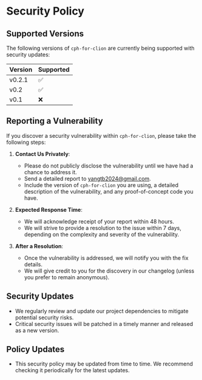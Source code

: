 # Security Policy

## Supported Versions

The following versions of `cph-for-clion` are currently being supported with security updates:

| Version | Supported          |
| ------- | ------------------ |
| v0.2.1  | :white_check_mark: |
| v0.2    | :white_check_mark: |
| v0.1    | :x:                |

## Reporting a Vulnerability

If you discover a security vulnerability within `cph-for-clion`, please take the following steps:

1. **Contact Us Privately**: 
   - Please do not publicly disclose the vulnerability until we have had a chance to address it.
   - Send a detailed report to [yangtb2024@gmail.com](mailto:yangtb2024@gmail.com).
   - Include the version of `cph-for-clion` you are using, a detailed description of the vulnerability, and any proof-of-concept code you have.

2. **Expected Response Time**: 
   - We will acknowledge receipt of your report within 48 hours.
   - We will strive to provide a resolution to the issue within 7 days, depending on the complexity and severity of the vulnerability.

3. **After a Resolution**:
   - Once the vulnerability is addressed, we will notify you with the fix details.
   - We will give credit to you for the discovery in our changelog (unless you prefer to remain anonymous).

## Security Updates

- We regularly review and update our project dependencies to mitigate potential security risks.
- Critical security issues will be patched in a timely manner and released as a new version.

## Policy Updates

- This security policy may be updated from time to time. We recommend checking it periodically for the latest updates.
